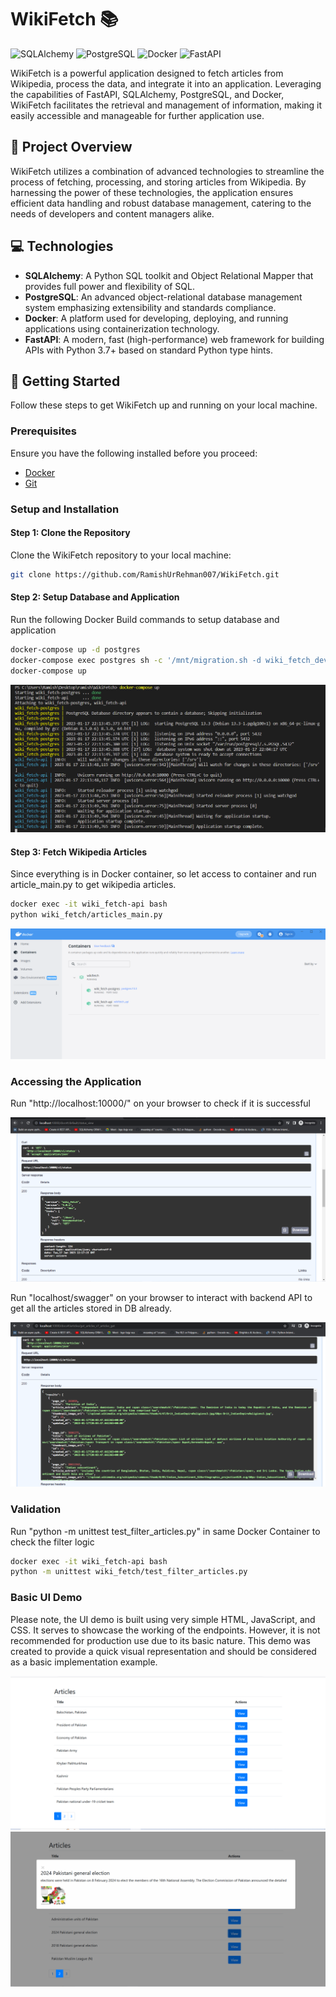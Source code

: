 # WikiFetch 📚

![SQLAlchemy](https://img.shields.io/badge/SQLAlchemy-CC2927?style=for-the-badge&logo=sqlalchemy)
![PostgreSQL](https://img.shields.io/badge/PostgreSQL-316192?style=for-the-badge&logo=postgresql)
![Docker](https://img.shields.io/badge/Docker-2496ED?style=for-the-badge&logo=docker)
![FastAPI](https://img.shields.io/badge/FastAPI-005571?style=for-the-badge&logo=fastapi)

WikiFetch is a powerful application designed to fetch articles from Wikipedia, process the data, and integrate it into an application. Leveraging the capabilities of FastAPI, SQLAlchemy, PostgreSQL, and Docker, WikiFetch facilitates the retrieval and management of information, making it easily accessible and manageable for further application use.

## 📐 Project Overview

WikiFetch utilizes a combination of advanced technologies to streamline the process of fetching, processing, and storing articles from Wikipedia. By harnessing the power of these technologies, the application ensures efficient data handling and robust database management, catering to the needs of developers and content managers alike.

## 💻 Technologies

- **SQLAlchemy**: A Python SQL toolkit and Object Relational Mapper that provides full power and flexibility of SQL.
- **PostgreSQL**: An advanced object-relational database management system emphasizing extensibility and standards compliance.
- **Docker**: A platform used for developing, deploying, and running applications using containerization technology.
- **FastAPI**: A modern, fast (high-performance) web framework for building APIs with Python 3.7+ based on standard Python type hints.

## 🚀 Getting Started

Follow these steps to get WikiFetch up and running on your local machine.

### Prerequisites

Ensure you have the following installed before you proceed:

- [Docker](https://www.docker.com/products/docker-desktop)
- [Git](https://git-scm.com/downloads)

### Setup and Installation

#### Step 1: Clone the Repository

Clone the WikiFetch repository to your local machine:

```bash
git clone https://github.com/RamishUrRehman007/WikiFetch.git
```

#### Step 2: Setup Database and Application

Run the following Docker Build commands to setup database and application

```bash
docker-compose up -d postgres
docker-compose exec postgres sh -c '/mnt/migration.sh -d wiki_fetch_dev'
docker-compose up
```
![docker build](images/docker_build.PNG)

#### Step 3: Fetch Wikipedia Articles

Since everything is in Docker container, so let access to container and run article_main.py to get wikipedia articles.

```bash
docker exec -it wiki_fetch-api bash
python wiki_fetch/articles_main.py
```
![docker containers](images/docker_containers.PNG)

### Accessing the Application

Run "http://localhost:10000/" on your browser to check if it is successful

![swagger status success](images/swagger_status_success.PNG)

Run "localhost/swagger" on your browser to interact with backend API to get all the articles stored in DB already.

![all articles endpoint](images/all_articles_endpoint.PNG)


### Validation

Run "python -m unittest test_filter_articles.py" in same Docker Container to check the filter logic
```bash
docker exec -it wiki_fetch-api bash
python -m unittest wiki_fetch/test_filter_articles.py
```

### Basic UI Demo

Please note, the UI demo is built using very simple HTML, JavaScript, and CSS. It serves to showcase the working of the endpoints. However, it is not recommended for production use due to its basic nature. This demo was created to provide a quick visual representation and should be considered as a basic implementation example.


![all articles ui](images/all_articles_ui.PNG)
![rticles ui](images/article_ui.PNG)

